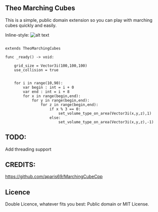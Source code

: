 ## Theo Marching Cubes

This is a simple, public domain extension so you can play with marching cubes quickly and easily.

Inline-style: 
![alt text](https://github.com/TheoLomeuBraga/theo_marching_cubes_extension/master/MC_demo.png "marching cubes demo demo")

```gdscript

extends TheoMarchingCubes

func _ready() -> void:
	
	grid_size = Vector3i(100,100,100)
	use_collision = true
	
	
	for i in range(10,90):
		var begin : int = i + 0
		var end : int = i + 8
		for x in range(begin,end):
			for y in range(begin,end):
				for z in range(begin,end):
					if x % 3 == 0:
						set_volume_type_on_area(Vector3i(x,y,z),1)
					else:
						set_volume_type_on_area(Vector3i(x,y,z),-1)

```

## TODO: 
Add threading support

## CREDITS:
https://github.com/aparis69/MarchingCubeCpp

## Licence
Double Licence, whatever fits you best: Public domain or MIT License.
